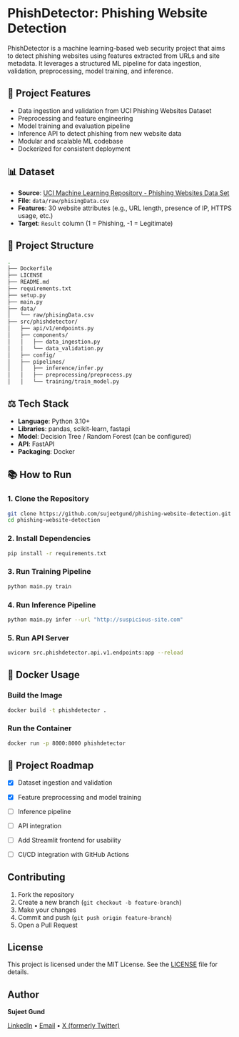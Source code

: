 # PhishDetector: Phishing Website Detection

PhishDetector is a machine learning-based web security project that aims to detect phishing websites using features extracted from URLs and site metadata. It leverages a structured ML pipeline for data ingestion, validation, preprocessing, model training, and inference.



## 🚀 Project Features

* Data ingestion and validation from UCI Phishing Websites Dataset
* Preprocessing and feature engineering
* Model training and evaluation pipeline
* Inference API to detect phishing from new website data
* Modular and scalable ML codebase
* Dockerized for consistent deployment



## 📊 Dataset

- **Source**: [UCI Machine Learning Repository - Phishing Websites Data Set](https://archive.ics.uci.edu/dataset/327/phishing+websites)
- **File**: `data/raw/phisingData.csv`
- **Features**: 30 website attributes (e.g., URL length, presence of IP, HTTPS usage, etc.)
- **Target**: `Result` column (1 = Phishing, -1 = Legitimate)



## 🚧 Project Structure

```bash
.
├── Dockerfile
├── LICENSE
├── README.md
├── requirements.txt
├── setup.py
├── main.py
├── data/
│   └── raw/phisingData.csv
├── src/phishdetector/
│   ├── api/v1/endpoints.py
│   ├── components/
│   │   ├── data_ingestion.py
│   │   └── data_validation.py
│   ├── config/
│   ├── pipelines/
│   │   ├── inference/infer.py
│   │   ├── preprocessing/preprocess.py
│   │   └── training/train_model.py
```



## ⚖️ Tech Stack

* **Language**: Python 3.10+
* **Libraries**: pandas, scikit-learn, fastapi
* **Model**: Decision Tree / Random Forest (can be configured)
* **API**: FastAPI
* **Packaging**: Docker



## 📚 How to Run

### 1. Clone the Repository

```bash
git clone https://github.com/sujeetgund/phishing-website-detection.git
cd phishing-website-detection
```

### 2. Install Dependencies

```bash
pip install -r requirements.txt
```

### 3. Run Training Pipeline

```bash
python main.py train
```

### 4. Run Inference Pipeline

```bash
python main.py infer --url "http://suspicious-site.com"
```

### 5. Run API Server

```bash
uvicorn src.phishdetector.api.v1.endpoints:app --reload
```



## 🐳 Docker Usage

### Build the Image

```bash
docker build -t phishdetector .
```

### Run the Container

```bash
docker run -p 8000:8000 phishdetector
```



## 📆 Project Roadmap

* [X] Dataset ingestion and validation
* [X] Feature preprocessing and model training
* [ ] Inference pipeline
* [ ] API integration
* [ ] Add Streamlit frontend for usability
* [ ] CI/CD integration with GitHub Actions



## Contributing

1. Fork the repository
2. Create a new branch (`git checkout -b feature-branch`)
3. Make your changes
4. Commit and push (`git push origin feature-branch`)
5. Open a Pull Request



## License

This project is licensed under the MIT License. See the [LICENSE](LICENSE) file for details.



## Author

**Sujeet Gund**

[LinkedIn](https://linkedin.com/in/sujeetgund) • [Email](mailto:sujeetgund@gmail.com) • [X (formerly Twitter)](https://x.com/Sujeet_Gund)

